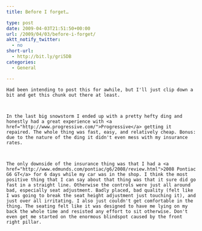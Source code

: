 ```yaml
---
title: Before I forget…

type: post
date: 2009-04-03T21:51:50+00:00
url: /2009/04/03/before-i-forget/
aktt_notify_twitter:
  - no
short-url:
  - http://bit.ly/gri5DB
categories:
  - General

---
```

<div class='microid-mailto+http:sha1:13fce4e447176ad10760847bc39e268d78f6d758'>
  
    Had been intending to post this for awhile, but I'll just clip down a bit and get this chunk out there at least.
  
  
  
    In the last big snowstorm I ended up with a pretty hefty ding and honestly had a great experience with <a href="http://www.progressive.com/">Progressive</a> getting it repaired. The whole thing was fast, easy, and relatively cheap. Bonus: due to the nature of the ding it didn't even mess with my insurance rates.
  
  
  
    The only downside of the insurance thing was that I had a <a href="http://www.edmunds.com/pontiac/g6/2008/review.html">2008 Pontiac G6 GT</a> for 6 days while my car was in the shop. I think the most positive thing that I can say about that thing was that it sure did go fast in a straight line. Otherwise the controls were just all around bad, especially seat adjustment. Badly placed, bad quality (felt like I was going to break the seat height adjustment just touching it), and just over all irritating. I also just couldn't get comfortable in the thing. The seating felt like it was designed to have me lying on my back the whole time and resisted any effort to sit otherwise. Don't even get me started on the enormous blindspot caused by the front right pillar.
  
